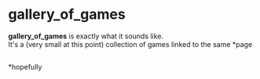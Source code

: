 # gallery_of_games
<b>gallery_of_games</b> is exactly what it sounds like.<br>
It's a (very small at this point) collection of games linked to the same *page
<h2></h2>
<footer>*hopefully</footer>
